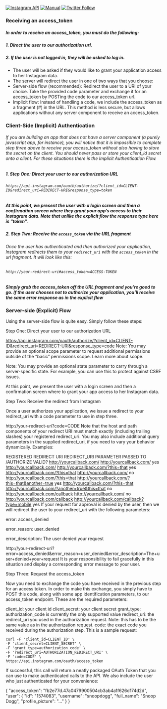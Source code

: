 [![Instagram API](https://img.shields.io/badge/Instagram-API-blue.svg?style=flat-square)]() [![Manual](https://img.shields.io/badge/Simple-advices-lightgrey.svg?style=flat-square)]() [![Twitter Follow](https://img.shields.io/twitter/follow/Serega_Gavel.svg?style=social&label=Follow)]()
### Receiving an access_token
##### In order to receive an access_token, you must do the following:
##### 1. Direct the user to our authorization url.
##### 2. If the user is not logged in, they will be asked to log in.
* The user will be asked if they would like to grant your application access to her Instagram data.
* The server will redirect the user in one of two ways that you choose:
* Server-side flow (recommended): Redirect the user to a URI of your choice. Take the provided code parameter and exchange it for an access_token by POSTing the code to our access_token url.
* Implicit flow: Instead of handling a code, we include the access_token as a fragment (#) in the URL. This method is less secure, but allows applications without any server component to receive an access_token.

### Client-Side (Implicit) Authentication
###### If you are building an app that does not have a server component (a purely javascript app, for instance), you will notice that it is impossible to complete step three above to receive your access_token without also having to store the secret on the client. You should never pass or store your client_id secret onto a client. For these situations there is the Implicit Authentication Flow.

##### 1. Step One: Direct your user to our authorization URL

###### ```https://api.instagram.com/oauth/authorize/?client_id=CLIENT-ID&redirect_uri=REDIRECT-URI&response_type=token```
##### At this point, we present the user with a login screen and then a confirmation screen where they grant your app’s access to their Instagram data. Note that unlike the explicit flow the response type here is “token”.

##### 2. Step Two: Receive the ```access_token``` via the URL fragment

###### Once the user has authenticated and then authorized your application, Instagram redirects them to your ```redirect_uri``` with the ```access_token``` in the url fragment. It will look like this:

###### ```http://your-redirect-uri#access_token=ACCESS-TOKEN```
##### Simply grab the access_token off the URL fragment and you’re good to go. If the user chooses not to authorize your application, you’ll receive the same error response as in the explicit flow




### Server-side (Explicit) Flow
Using the server-side flow is quite easy. Simply follow these steps:

Step One: Direct your user to our authorization URL

https://api.instagram.com/oauth/authorize/?client_id=CLIENT-ID&redirect_uri=REDIRECT-URI&response_type=code
Note: You may provide an optional scope parameter to request additional permissions outside of the “basic” permissions scope. Learn more about scope.

Note: You may provide an optional state parameter to carry through a server-specific state. For example, you can use this to protect against CSRF issues.

At this point, we present the user with a login screen and then a confirmation screen where to grant your app access to her Instagram data.

Step Two: Receive the redirect from Instagram

Once a user authorizes your application, we issue a redirect to your redirect_uri with a code parameter to use in step three.

http://your-redirect-uri?code=CODE
Note that the host and path components of your redirect URI must match exactly (including trailing slashes) your registered redirect_uri. You may also include additional query parameters in the supplied redirect_uri, if you need to vary your behavior dynamically. Examples:

REGISTERED REDIRECT URI	REDIRECT_URI PARAMETER PASSED TO /AUTHORIZE	VALID?
http://yourcallback.com/	http://yourcallback.com/	yes
http://yourcallback.com/	http://yourcallback.com/?this=that	yes
http://yourcallback.com/?this=that	http://yourcallback.com/	no
http://yourcallback.com/?this=that	http://yourcallback.com/?this=that&another=true	yes
http://yourcallback.com/?this=that	http://yourcallback.com/?another=true&this=that	no
http://yourcallback.com/callback	http://yourcallback.com/	no
http://yourcallback.com/callback	http://yourcallback.com/callback?type=mobile	yes
If your request for approval is denied by the user, then we will redirect the user to your redirect_uri with the following parameters:

error: access_denied

error_reason: user_denied

error_description: The user denied your request

http://your-redirect-uri?error=access_denied&error_reason=user_denied&error_description=The+user+denied+your+request
It is your responsibility to fail gracefully in this situation and display a corresponding error message to your user.

Step Three: Request the access_token

Now you need to exchange the code you have received in the previous step for an access token. In order to make this exchange, you simply have to POST this code, along with some app identification parameters, to our access_token endpoint. These are the required parameters:

client_id: your client id
client_secret: your client secret
grant_type: authorization_code is currently the only supported value
redirect_uri: the redirect_uri you used in the authorization request. Note: this has to be the same value as in the authorization request.
code: the exact code you received during the authorization step.
This is a sample request:


    curl -F 'client_id=CLIENT_ID' \
    -F 'client_secret=CLIENT_SECRET' \
    -F 'grant_type=authorization_code' \
    -F 'redirect_uri=AUTHORIZATION_REDIRECT_URI' \
    -F 'code=CODE' \
    https://api.instagram.com/oauth/access_token
If successful, this call will return a neatly packaged OAuth Token that you can use to make authenticated calls to the API. We also include the user who just authenticated for your convenience:

{
    "access_token": "fb2e77d.47a0479900504cb3ab4a1f626d174d2d",
    "user": {
        "id": "1574083",
        "username": "snoopdogg",
        "full_name": "Snoop Dogg",
        "profile_picture": "..."
    }
}
